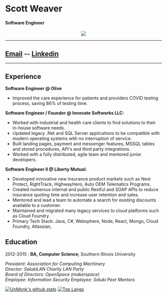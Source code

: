 # Scott Weaver

#### Software Engineer

<p align="center">
<a href="https://unmonk.github.io"><img src="https://img.shields.io/github/followers/UnMonk?style=for-the-badge">
</a>

---

## [Email](mailto:scott@weaverscott.com) -- [Linkedin](https://linkedin.com/in/scottweaverdev)

---

## Experience

**Software Engineer @ Olive**
- Improved the care experience for patients and providers COVID testing process, saving 86% of testing time. 

**Software Engineer / Founder @ Innovate Softworks LLC:**

- Worked with industrial and health care clients to find solutions to their in-house software needs.
- Updated legacy .Net and SQL Server applications to be compatible with modern operating systems with no interruption of service.
- Built landing pages, payment and messenger features, MSSQL tables and stored procedures, API's and third party integrations.
- Worked with a fully distributed, agile team and mentored junior developers.

**Software Engineer II @ Liberty Mutual:**

- Developed innovative new insurance product markets such as Nest Protect, RightTrack, HighwayHero, Auto OEM Telematics Programs.
- Created numerous internal and public Restful and SOAP APIs to reduce insurance quoting time and increase user retention and sales.
- Mentored and lead a team to automate a search for existing discounts available to a customer.
- Maintained and migrated many legacy services to cloud platforms such as Cloud Foundry.
- Primary Tech Stack: Java, C#, Websphere, Node, React, Mongo, Cloud Foundry, Atlassian,

## Education

2012-2015
: **BA, Computer Science**; Southern Illinois University

_President: Association for Computing Machinery_  
 _Director: SalukiLAN Charity LAN Party_  
 _Board of Directors: OpenSpace (makerspace)_  
 _Employee: Information Security_
_Employee: Saluki Peer Mentors_

[![UnMonk's github stats](https://github-readme-stats.vercel.app/api?username=unmonk)](https://github.com/anuraghazra/github-readme-stats)
[![Top Langs](https://github-readme-stats.vercel.app/api/top-langs/?username=unmonk&layout=compact)](https://github.com/anuraghazra/github-readme-stats)
